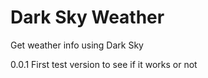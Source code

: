 # Dark Sky Weather

Get weather info using Dark Sky

0.0.1 First test version to see if it works or not